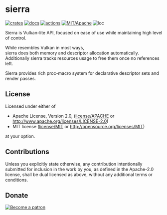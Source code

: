 # sierra

[![crates](https://img.shields.io/crates/v/sierra.svg?style=for-the-badge&label=sierra)](https://crates.io/crates/sierra)
[![docs](https://img.shields.io/badge/docs.rs-sierra-66c2a5?style=for-the-badge&labelColor=555555&logoColor=white)](https://docs.rs/sierra)
[![actions](https://img.shields.io/github/workflow/status/zakarumych/sierra/badge/master?style=for-the-badge)](https://github.com/zakarumych/sierra/actions?query=workflow%3ARust)
[![MIT/Apache](https://img.shields.io/badge/license-MIT%2FApache-blue.svg?style=for-the-badge)](COPYING)
![loc](https://img.shields.io/tokei/lines/github/zakarumych/sierra?style=for-the-badge)


Sierra is Vulkan-lite API, focused on ease of use
while maintaining high level of control.

While resembles Vulkan in most ways,\
sierra does both memory and descriptor allocation automatically.
Additionally sierra tracks resources usage to free them once no references left.

Sierra provides rich proc-macro system for declarative descriptor sets and render passes.


## License

Licensed under either of

* Apache License, Version 2.0, ([license/APACHE](license/APACHE) or http://www.apache.org/licenses/LICENSE-2.0)
* MIT license ([license/MIT](license/MIT) or http://opensource.org/licenses/MIT)

at your option.

## Contributions

Unless you explicitly state otherwise, any contribution intentionally submitted for inclusion in the work by you, as defined in the Apache-2.0 license, shall be dual licensed as above, without any additional terms or conditions.

## Donate

[![Become a patron](https://c5.patreon.com/external/logo/become_a_patron_button.png)](https://www.patreon.com/zakarum)
